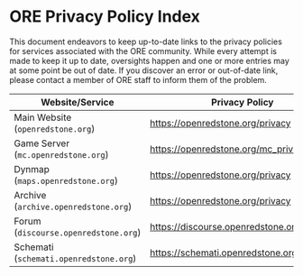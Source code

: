 # ORE Privacy Policy Index

This document endeavors to keep up-to-date links to the privacy policies for services associated with the ORE community. While every attempt is made to keep it up to date, oversights happen and one or more entries may at some point be out of date. If you discover an error or out-of-date link, please contact a member of ORE staff to inform them of the problem.

| Website/Service                          | Privacy Policy                             |
|------------------------------------------|--------------------------------------------|
| Main Website (`openredstone.org`)        | https://openredstone.org/privacy           |
| Game Server (`mc.openredstone.org`)      | https://openredstone.org/mc_privacy        |
| Dynmap (`maps.openredstone.org`)         | https://openredstone.org/privacy           |
| Archive (`archive.openredstone.org`)     | https://openredstone.org/privacy           |
| Forum (`discourse.openredstone.org`)     | https://discourse.openredstone.org/privacy |
| Schemati (`schemati.openredstone.org`)   | https://schemati.openredstone.org/privacy  |
